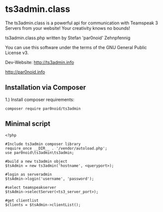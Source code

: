 # ts3admin.class
The ts3admin.class is a powerful api for communication with Teamspeak 3 Servers from your website! Your creativity knows no bounds!

ts3admin.class.php written by Stefan 'par0noid' Zehnpfennig

You can use this software under the terms of the GNU General Public License v3.

Dev-Website: http://ts3admin.info

http://par0noid.info

## Installation via Composer

1.) Install composer requirements:

```
composer require par0noid/ts3admin
```

## Minimal script
```
<?php

#Include ts3admin composer library
require_once __DIR__ . '/vendor/autoload.php';
use par0noid\ts3admin\ts3admin;

#build a new ts3admin object
$tsAdmin = new ts3admin('hostname', <queryport>);

#login as serveradmin
$tsAdmin->login('username', 'password');

#select teamspeakserver
$tsAdmin->selectServer(<ts3_server_port>);

#get clientlist
$clients = $tsAdmin->clientList();
```